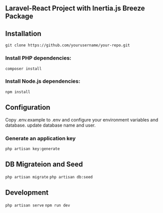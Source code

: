 

## Laravel-React Project with Inertia.js Breeze Package



## Installation
`git clone https://github.com/yourusername/your-repo.git`
### Install PHP dependencies:
`composer install`
### Install Node.js dependencies:
`npm install`

## Configuration

Copy .env.example to .env and configure your environment variables and database. 
update database name and user. 

### Generate an application key
`php artisan key:generate`

## DB Migrateion and Seed
`php artisan migrate`
`php artisan db:seed`

## Development 
`php artisan serve`
`npm run dev`